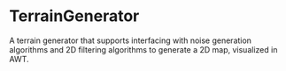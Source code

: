 # TerrainGenerator
A terrain generator that supports interfacing with noise generation algorithms and 2D filtering algorithms to generate a 2D map, visualized in AWT.
